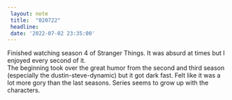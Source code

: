 ```yaml
---
 layout: note
 title:  "020722"
 headline:
 date: '2022-07-02 23:35:00'
---
```


Finished watching season 4 of Stranger Things. It was absurd at times but I enjoyed every second of it.  
The beginning took over the great humor from the second and third season (especially the dustin-steve-dynamic) but it got dark fast. Felt like it was a lot more gory than the last seasons. Series seems to grow up with the characters.
